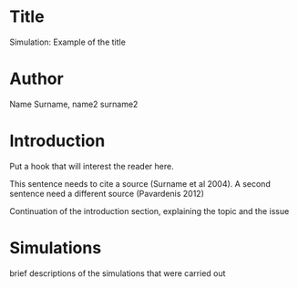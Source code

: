 # Title
Simulation: Example of the title

# Author
Name Surname, name2 surname2

# Introduction
Put a hook that will interest the reader here.

This sentence needs to cite a source (Surname et al 2004).
A second sentence need a different source (Pavardenis 2012)

Continuation of the introduction section, explaining the topic and the issue

# Simulations
brief descriptions of the simulations that were carried out
